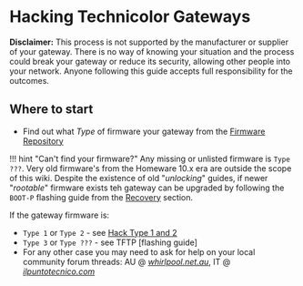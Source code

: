 # Hacking Technicolor Gateways

**Disclaimer:** This process is not supported by the manufacturer or supplier of your gateway. There is no way of knowing your situation and the process could break your gateway or reduce its security, allowing other people into your network. Anyone following this guide accepts full responsibility for the outcomes.

## Where to start

- Find out what *Type* of firmware your gateway from the [Firmware Repository](Firmware%20Repository/)

!!! hint "Can't find your firmware?"
    Any missing or unlisted firmware is `Type ???`. Very old firmware's from the Homeware 10.x era are outside the scope of this wiki. Despite the existence of old "*unlocking*" guides, if newer "*rootable*" firmware exists teh gateway can be upgraded by following the `BOOT-P` flashing guide from the [Recovery](Recovery/#boot-p-recovery-mode-tftp-flashing) section.

If the gateway firmware is:

- `Type 1` or `Type 2` - see [Hack Type 1 and 2](Hack%20Type%201&2/)
- `Type 3` or `Type ???` - see TFTP [flashing guide]
- For any other case you may need to ask for help on your local community forum threads: AU @ [*whirlpool.net.au*](https://forums.whirlpool.net.au/thread/9vxxl849), IT @ [*ilpuntotecnico.com*](https://www.ilpuntotecnico.com/forum/index.php/board,9.0.html)
